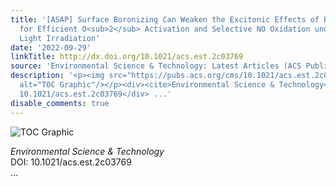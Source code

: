 ```yaml
---
title: '[ASAP] Surface Boronizing Can Weaken the Excitonic Effects of BiOBr Nanosheets
  for Efficient O<sub>2</sub> Activation and Selective NO Oxidation under Visible
  Light Irradiation'
date: '2022-09-29'
linkTitle: http://dx.doi.org/10.1021/acs.est.2c03769
source: 'Environmental Science & Technology: Latest Articles (ACS Publications)'
description: '<p><img src="https://pubs.acs.org/cms/10.1021/acs.est.2c03769/asset/images/medium/es2c03769_0008.gif"
  alt="TOC Graphic"/></p><div><cite>Environmental Science & Technology</cite></div><div>DOI:
  10.1021/acs.est.2c03769</div> ...'
disable_comments: true
---
```

<p><img src="https://pubs.acs.org/cms/10.1021/acs.est.2c03769/asset/images/medium/es2c03769_0008.gif" alt="TOC Graphic"/></p><div><cite>Environmental Science & Technology</cite></div><div>DOI: 10.1021/acs.est.2c03769</div> ...